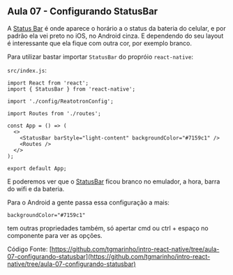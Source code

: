 ## Aula 07 - Configurando StatusBar

A [Status Bar](https://facebook.github.io/react-native/docs/statusbar) é onde aparece o horário a o status da bateria do celular, e por padrão ela vei preto no iOS, no Android cinza.
E dependendo do seu layout é interessante que ela fique com outra cor, por exemplo branco.

Para utilizar bastar importar `StatusBar` do propróio `react-native`:

`src/index.js`:

```
import React from 'react';
import { StatusBar } from 'react-native';

import './config/ReatotronConfig';

import Routes from './routes';

const App = () => (
  <>
    <StatusBar barStyle="light-content" backgroundColor="#7159c1" />
    <Routes />
  </>
);

export default App;
```

E poderemos ver que o [StatusBar](https://facebook.github.io/react-native/docs/statusbar) ficou branco no emulador, a hora, barra do wifi e da bateria.

Para o Android a gente passa essa configuração a mais:
```
backgroundColor="#7159c1"
```

tem outras propriedades também, só apertar cmd ou ctrl + espaço no componente para ver as opções.

Código Fonte: [https://github.com/tgmarinho/intro-react-native/tree/aula-07-configurando-statusbar](https://github.com/tgmarinho/intro-react-native/tree/aula-07-configurando-statusbar)
